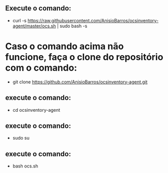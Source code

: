 ## Execute o comando: 

- curl -s https://raw.githubusercontent.com/AnisioBarros/ocsinventory-agent/master/ocs.sh | sudo  bash -s

# Caso o comando acima não funcione, faça o clone do repositório com o comando:

- git clone https://github.com/AnisioBarros/ocsinventory-agent.git

## execute o comando: 

- cd ocsinventory-agent

## execute o comando: 

- sudo su

## execute o comando: 

- bash ocs.sh